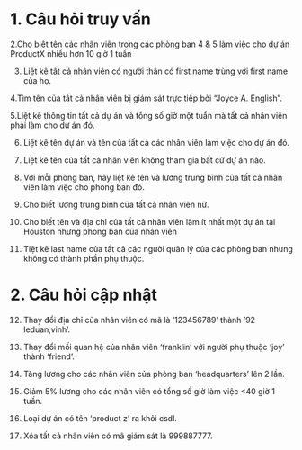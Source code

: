 # 1. Câu hỏi truy vấn

2.Cho biết tên các nhân viên trong các phòng ban 4 & 5 làm việc cho dự án ProductX nhiều hơn 10 giờ 1 tuần

3. Liệt kê tất cả nhân viên có người thân có first name trùng với first name của họ.

4.Tìm tên của tất cả nhân viên bị giám sát trực tiếp bởi “Joyce A. English”.

5.Liệt kê thông tin tất cả dự án và tổng số giờ một tuần mà tất cả nhân viên phải làm cho dự án đó.

6. Liệt kê tên dự án và tên của tất cả các nhân viên làm việc cho dự án đó.

7. Liệt kê tên của tất cả nhân viên không tham gia bất cứ dự án nào.

8. Với mỗi phòng ban, hãy liệt kê tên và lương trung bình của tất cả nhân viên làm việc cho phòng ban đó.

9. Cho biết lương trung bình của tất cả nhân viên nữ.

10. Cho biết tên và địa chỉ của tất cả nhân viên làm ít nhất một dự án tại Houston nhưng phong ban của nhân viên

11. Tiệt kê last name của tất cả các người quản lý của các phòng ban nhưng không có thành phần phụ thuộc.

# 2. Câu hỏi cập nhật

12. Thay đổi địa chỉ của nhân viên có mã là ‘123456789’ thành ’92 leduan,vinh’.

13. Thay đổi mối quan hệ của nhân viên ‘franklin’ với người phụ thuộc ‘joy’ thành ‘friend’.

14. Tăng lương cho các nhân viên của phòng ban ‘headquarters’ lên 2 lần.

15. Giảm 5% lương cho các nhân viên có tổng số giờ làm việc <40 giờ 1 tuần.

16. Loại dự án có tên ‘product z’ ra khỏi csdl.

17. Xóa tất cả nhân viên có mã giám sát là 999887777.